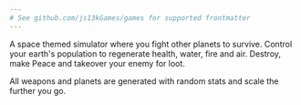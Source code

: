 ```yaml
---
# See github.com/js13kGames/games for supported frontmatter
---
```

A space themed simulator where you fight other planets to survive. Control your earth's population to regenerate health, water, fire and air.  Destroy, make Peace and takeover your enemy for loot.  

All weapons and planets are generated with random stats and scale the further you go.